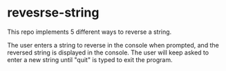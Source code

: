 # revesrse-string
This repo implements 5 different ways to reverse a string.

The user enters a string to reverse in the console when prompted, and the reversed string is displayed in the console.
The user will keep asked to enter a new string until "quit" is typed to exit the program.

